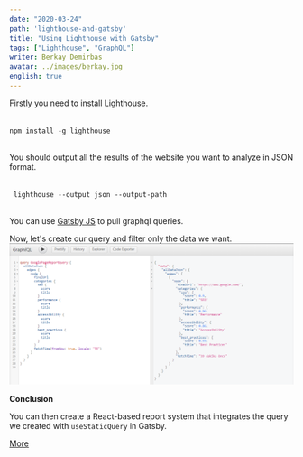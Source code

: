```yaml
---
date: "2020-03-24"
path: 'lighthouse-and-gatsby'
title: "Using Lighthouse with Gatsby"
tags: ["Lighthouse", "GraphQL"]
writer: Berkay Demirbas
avatar: ../images/berkay.jpg
english: true
---
```


Firstly you need to install Lighthouse.

 <deckgo-highlight-code>
    <code slot="code">
npm install -g lighthouse
    </code>
</deckgo-highlight-code>


You should output all the results of the website you want to analyze in JSON format.

 <deckgo-highlight-code>
    <code slot="code">
 lighthouse --output json --output-path
    </code>
</deckgo-highlight-code>

You can use <a href='https://www.gatsbyjs.org/'>Gatsby JS</a> to pull graphql queries.

Now, let's create our query and filter only the data we want.
![Lighthouse Graphql 2](../images/content-images/lighthouse-graphql-2.png)

**Conclusion**

You can then create a React-based report system that integrates the query we created with `useStaticQuery` in Gatsby.

<a href='https://developers.google.com/web/tools/lighthouse'>More</a>